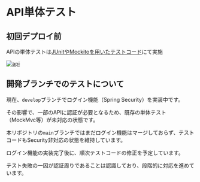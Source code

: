 # API単体テスト
## 初回デプロイ前
APIの単体テストは[JUnitやMockitoを用いたテストコード](../../../api/src/test/java/com/example/api/tsutsumeki/)にて実施

[![api](https://github.com/MasaNakamura-ctrl/WaGotcha/actions/workflows/api.yml/badge.svg)](https://github.com/MasaNakamura-ctrl/WaGotcha/actions/workflows/api.yml)

## 開発ブランチでのテストについて
現在、`develop`ブランチでログイン機能（Spring Security）を実装中です。

その影響で、一部のAPIに認証が必要となるため、既存の単体テスト（MockMvc等）が未対応の状態です。

本リポジトリの`main`ブランチではまだログイン機能はマージしておらず、テストコードもSecurity非対応の状態を維持しています。

ログイン機能の実装完了後に、順次テストコードの修正を予定しています。

テスト失敗の一因が認証周りであることは認識しており、段階的に対応を進めています。